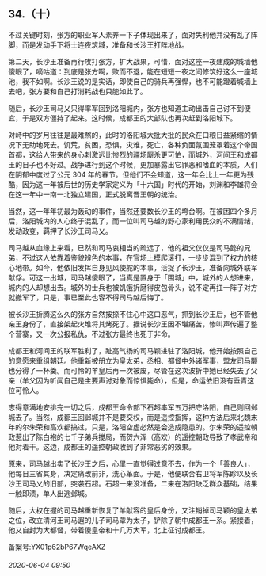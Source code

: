 ## 34.（十）
不过关键时刻，张方的职业军人素养一下子体现出来了，面对失利他并没有乱了阵脚，而是发动手下将士连夜筑城，准备和长沙王打阵地战。



第二天，长沙王准备再行攻打张方，扩大战果，可惜，面对这座一夜建成的城墙他傻眼了，嘀咕道：到底是张方啊，败而不退，能在短短一夜之间修筑好这么一座城池，我不如啊。长沙王说的是实话，即使自己的骑兵再强悍，也不可能蹬着城墙上去吧，张方要和自己打消耗战也只能如此了。



随后，长沙王司马乂只得率军回到洛阳城内，张方也知道主动出击自己讨不到便宜，于是双方僵持了起来。这时候，成都王的大部队也再次赶到洛阳城下。



对峙中的岁月往往是最难熬的，此时的洛阳城大批大批的民众在口粮日益紧缩的情况下无助地死去。饥荒，贫困，恐惧，灾难，死亡，各种负面氛围笼罩着这个帝国首都，这给人带来的身心刺激远比惨烈的疆场厮杀更可怕，而城外，河间王和成都王的日子也不好过。战争进行到这个时候，更加暴露出它罪恶和嗜血的本质，人们在阴郁中度过了公元 304 年的春节。但他们不会知道，这一年会比上一年更为残酷，因为这一年被后世的历史学家定义为「十六国」时代的开始，刘渊和李雄将会在这一年中一南一北独立建国，正式脱离晋王朝的统治。



当然，这一年年初最为轰动的事件，当然还要数长沙王的垮台啊。在被困四个多月后，洛阳城内的人心终于混乱了，而一位叫司马越的野心家利用民众的不满情绪，发动政变，羁押了长沙王司马乂。



司马越从血缘上来看，已然和司马衷相当的疏远了，他的祖父仅仅是司马懿的兄弟，不过这人依靠着鉴貌辨色的本事，在官场上摸爬滚打，一步步混到了权力的核心地带。如今，他依旧发挥自身见风使舵的本事，活捉了长沙王，准备向城外联军献俘。可这一出城，司马越傻眼了，当真是置身于「围城」中，城外的人想进来，城内的人却想出去。城外的士兵也被饥饿折磨得皮包骨头，说不定再扛一阵子对方就撤军了，只是，事已至此也容不得司马越后悔了。



被长沙王折腾这么久的张方自然按捺不住心中这口恶气，抓到长沙王后，也不管他亲王身份了，直接架起火堆将其烤死了。据说长沙王因不堪痛苦，惨叫声传遍了整个营寨，又一次公报私仇，不过张方最终也死于非命。



成都王和河间王的联军胜利了，趾高气扬的司马颖进驻了洛阳城，他开始按照自己的意愿来重组朝廷。他重新被册立为皇太弟，丞相、都督中外诸军事，盟友司马颙也分得了一杯羹。而可怜的羊皇后再一次被废，尽管在这次波折中她已经失去了父亲（羊父因为听闻自己是主要声讨对象而惊惧毙命），但是，命运依旧没有垂青这位可怜人。



志得意满地安排完一切之后，成都王命令部下石超率军五万把守洛阳，自己则回邺城去了。当然，成都王回邺城并不是要交权，而是遥控指挥，这种方法后来北魏末年的尔朱荣和高欢都搞过，只是，洛阳空虚必然是会造成隐患的。尔朱荣的遥控朝政惹出了陈白袍的七千子弟兵搅局，而贺六浑（高欢）的遥控朝政导致了孝武帝和他对着干。这边，成都王的遥控朝政收到了非常恶劣的效果。



原来，司马越出卖了长沙王之后，心里一直觉得过意不去，作为一个「善良人」，他每日三省其身，决定痛改前非，洗心革面。于是，他便联合右卫将军陈眕以及长沙王司马乂的旧部，突袭石超。石超一来没准备，二来在洛阳缺乏群众基础，结果一触即溃，单人出逃邺城。



随后，大权在握的司马越重新恢复了羊献容的皇后身份，又注销掉司马颖的皇太弟之位，改立清河王司马遐的儿子司马覃为太子，铲除了朝中成都王一系。紧接着，他又自封为大都督，带着傻皇帝和十几万大军，北上征讨成都王。



备案号:YX01p62bP67WqeAXZ


###### 2020-06-04 09:50
